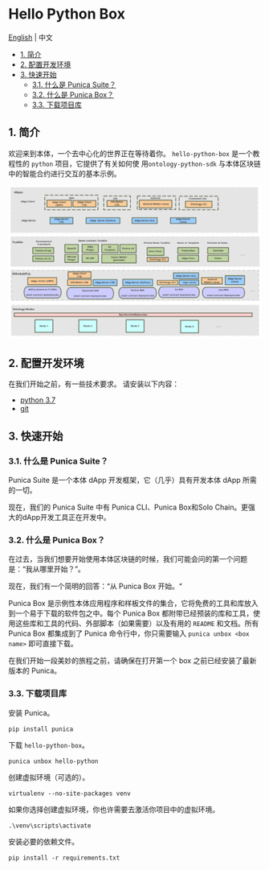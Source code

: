 # Hello Python Box

[English](README.md) | 中文

- [1. 简介](#1-简介)
- [2. 配置开发环境](#2-配置开发环境)
- [3. 快速开始](#3-快速开始)
    - [3.1. 什么是 Punica Suite？](#31-什么是-punica-suite)
    - [3.2. 什么是 Punica Box？](#32-什么是-punica-box)
    - [3.3. 下载项目库](#33-下载项目库)

## 1. 简介

欢迎来到本体，一个去中心化的世界正在等待着你。 `hello-python-box` 是一个教程性的 `python` 项目，它提供了有关如何使 用`ontology-python-sdk` 与本体区块链中的智能合约进行交互的基本示例。

![ecosystem](img/ecosystem.png)

## 2. 配置开发环境

在我们开始之前，有一些技术要求。 请安装以下内容：

- [python 3.7](https://www.python.org/downloads/release/python-370/)
- [git](https://git-scm.com/)

## 3. 快速开始

### 3.1. 什么是 Punica Suite？

Punica Suite 是一个本体 dApp 开发框架，它（几乎）具有开发本体 dApp 所需的一切。

现在，我们的 Punica Suite 中有 Punica CLI、Punica Box和Solo Chain。更强大的dApp开发工具正在开发中。

### 3.2. 什么是 Punica Box？

在过去，当我们想要开始使用本体区块链的时候，我们可能会问的第一个问题是：“我从哪里开始？”。

现在，我们有一个简明的回答：“从 Punica Box 开始。“

Punica Box 是示例性本体应用程序和样板文件的集合，它将免费的工具和库放入到一个易于下载的软件包之中。每个 Punica Box 都附带已经预装的库和工具，使用这些库和工具的代码、外部脚本（如果需要）以及有用的 `README` 和文档。所有 Punica Box 都集成到了 Punica 命令行中，你只需要输入 `punica unbox <box name>` 即可直接下载。

在我们开始一段美妙的旅程之前，请确保在打开第一个 box 之前已经安装了最新版本的 Punica。

### 3.3. 下载项目库

安装 Punica。

```shell
pip install punica
```

下载 `hello-python-box`。

```shell
punica unbox hello-python
```

创建虚拟环境（可选的）。

```shell
virtualenv --no-site-packages venv
```

如果你选择创建虚拟环境，你也许需要去激活你项目中的虚拟环境。

```shell
.\venv\scripts\activate
```

安装必要的依赖文件。


```shell
pip install -r requirements.txt
```